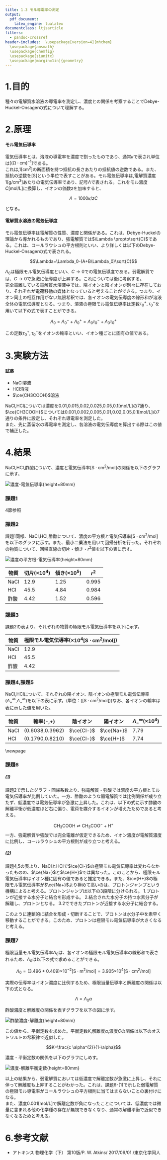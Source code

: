 ```yaml
---
title: 1.3 モル導電率の測定
output:
  pdf_document:
    latex_engine: lualatex
documentclass: ltjsarticle
filters:
  - pandoc-crossref
header-includes:  \usepackage[version=4]{mhchem}
  \usepackage{amsmath}
  \usepackage{chemfig}
  \usepackage{siunitx}
  \usepackage[margin=1in]{geometry}
---
```


# 1.目的

種々の電解質水溶液の導電率を測定し、濃度との関係を考察することでDebye-Huckel-Onsagerの式について理解する。  

# 2.原理

#### モル電気伝導率

電気伝導率とは、溶液の導電率を濃度で割ったものであり、通常$\kappa$で表され単位は$\mathrm{[(\Omega\cdot cm)^{-1}]}$である。  
これは,1$\mathrm{[cm^2]}$の断面積を持つ抵抗の長さあたりの抵抗値の逆数である。また、抵抗の逆数を[S]という単位で表すことがある。モル電気伝導率は,電解質濃度1$\mathrm{[g/cm^3]}$あたりの電気伝導率であり、記号$\Lambda$で表される。これをモル濃度$C\mathrm{[mol/L]}$に換算し、イオンの価数zを加味すると、

$$\Lambda=1000\kappa/zC$$

となる。

#### 電解質水溶液の電気伝導度

モル電気伝導率は電解質の性質、濃度と関係がある。これは、Debye-Huckelの理論から導かれるものであり、強電解質では$\Lambda \propto\sqrt{C}$である。これは、コールラウシュの平方根則といい、より詳しくは以下のDebye-Huckel-Onsagerの式で表される。  

$$\Lambda=\Lambda_0-(A+B\Lambda_0)\sqrt{C}$$

$\Lambda_0$は極限モル電気伝導度といい、$C\rightarrow0$での電気伝導度である。弱電解質では、$C\rightarrow0$で急激に伝導度が上昇する。これについては後に考察する。  
完全電離している電解質水溶液中では、陽イオンと陰イオンが別々に存在しており、それぞれが電荷移動の媒体となっていると考えることができる。つまり、イオン同士の相互作用がない無限希釈では、各イオンの電気伝導度の線形和が溶液全体の電気伝導度となる。つまり、溶液の極限モル電気伝導率は定数$\tau_0^+,\tau_0^-$を用いて以下の式で表すことができる。  

$$
\Lambda_0=\Lambda_0^-+\Lambda_0^+=\Lambda_0\tau_0^- + \Lambda_0\tau_0^+$$  

この定数$\tau_0^+,\tau_0^-$をイオンの輸率といい、イオン種ごとに固有の値である。


# 3.実験方法

#### 試薬

* NaCl溶液
* HCl溶液
* $\ce{CH3COOH}$溶液

NaCl,HClについては濃度を0.01,0.015,0.02,0.025,0.05,0.1[mol/L]の7通り、$\ce{CH3COOH}$については0.001,0.002,0.005,0.01,0.02,0.05,0.1[mol/L]の7通りの条件に設定し、それぞれ導電率を測定した。  
また、先に蒸留水の導電率を測定し、各溶液の電気伝導度を算出する際はこの値で補正した。  

# 4.結果

NaCl,HCl,酢酸について、濃度と電気伝導率$\mathrm{[S\cdot cm^2/mol]}$の関係を以下のグラフに示す。  

![濃度-電気伝導率](1_3_モル伝導率.png){height=80mm}


### 課題1

4節参照

### 課題2

課題1同様、NaCl,HCl,酢酸について、濃度の平方根と電気伝導率$\mathrm{[S\cdot cm^2/mol]}$を以下のグラフに示す。また、最小二乗法を用いて回帰分析を行った。それぞれの物質について、回帰直線の切片・傾き・$r^2$値を以下の表に示す。  

![濃度の平方根-電気伝導率](1_3_極限モル伝導率.png){height=80mm}

|物質|切片($\mathrm{\times 10^4}$)|傾き($\mathrm{\times 10^5}$)|$r^2$|
|----|---|---|---|
|NaCl|12.9|1.25|0.995|
|HCl|45.5|4.84|0.984|
|酢酸|4.42|1.52|0.596|  

### 課題3

課題2の表より、それぞれの物質の極限モル電気伝導率を以下に示す。

|物質|極限モル電気伝導率($\mathrm{\times 10^4[S\cdot cm^2/mol]}$)|
|----|---|
|NaCl|12.9|
|HCl|45.5|
|酢酸|4.42|  

### 課題4,課題5

NaCl,HClについて、それぞれの陽イオン、陰イオンの極限モル電気伝導率($\Lambda^{\infty}_{+}$,$\Lambda^{\infty}_{-}$)を以下の表に示す。(単位：$(\mathrm{[S\cdot cm^2/mol]})$)なお、各イオンの輸率は表に示した値を用いた。  

|物質|輸率(-,+)|陰イオン|陽イオン|$\Lambda^{\infty}_{-}(\mathrm{\times 10^4})$|$\Lambda^{\infty}_{+}(\mathrm{\times 10^4})$|
|----|-----|----|----|----|----|
|NaCl|(0.6038,0.3962)|$\ce{Cl-}$|$\ce{Na+}$|7.79|5.11|
|HCl|(0.1790,0.8210)|$\ce{Cl-}$|$\ce{H+}$|7.74|37.4|  

\newpage


### 課題6

##### (1)

課題2で示したグラフ・回帰系数より、強電解質・強酸では濃度の平方根とモル電気伝導率が比例していた。一方、酢酸のような弱電解質では比例関係が成り立たず、低濃度では電気伝導率が急激に上昇した。これは、以下の式に示す酢酸の解離平衡が低濃度ほど右に偏り、電荷を媒介するイオンが増えたためであると考える。  

$$\mathrm{CH}_{3} \mathrm{COOH} \rightleftharpoons \mathrm{CH}_{3} \mathrm{COO}^{-}+\mathrm{H}^{+}$$
一方、強電解質や強酸では完全電離が仮定できるため、イオン濃度が電解質濃度に比例し、コールラウシュの平方根則が成り立つと考える。  

##### (2)

課題4,5の表より、NaClとHClで$\ce{Cl-}$の極限モル電気伝導率は変わらなかったものの、$\ce{Na+}$と$\ce{H+}$では異なった。このことから、極限モル電気伝導率はイオン種に固有の値であると推定できる。また、$\ce{H+}$の極限モル電気伝導率が$\ce{Na+}$より極めて高いのは、プロトンジャンプという機構によると考える。プロトンジャンプは以下の3段階に分けられる。
1.プロトンが近接する水分子と結合を形成する。
2.結合された水分子の持つ水素分子が解離し、プロトンとなる。
3.2でできたプロトンが近接する水分子に結合する。  

このように連鎖的に結合を形成・切断することで、プロトンは水分子中を素早く移動することができる。このため、プロトンは極限モル電気伝導率が大きくなると考える。  

### 課題7  

極限当量モル電気伝導率$\Lambda_0$は、各イオンの極限モル電気伝導率の線形和で表されるため、$\Lambda_0$は以下の式で求めることができる。  

$$\Lambda_0=(3.496+0.409 )\mathrm{\times10^{-2}[S\cdot m^2/mol]}=3.905\mathrm{\times 10^{4}[S\cdot cm^2/mol]}$$  

実際の伝導率はイオン濃度に比例するため、極限当量伝導率と解離度の関係は以下の式となる。  

$$\Lambda=\Lambda_0\alpha$$

酢酸濃度と解離度の関係を表すグラフを以下の図に示す。  

![酢酸濃度-解離度](1_3_解離度.png){height=80mm}  

この値から、平衡定数を求めた。平衡定数K,解離度$\alpha$,濃度$C$の関係は以下のオストワルトの希釈律で近似した。  

$$K=\frac{c \alpha^{2}}{1-\alpha}$$  

濃度・平衡定数の関係を以下のグラフにしめす。  

![濃度-解離平衡定数](1_3_平衡定数.png){height=80mm}  

以上の結果から、弱電解質においては低濃度で解離定数が急激に上昇し、それに伴って解離度も上昇することがわかった。これは、課題6-(1)で示した弱電解質の極限モル導電率がコールラウシュの平方根則に当てはまらないことの裏付けになる。  
また、濃度0.001[mol/L]で解離定数が負になったことについては、低濃度では微量に含まれる他の化学種の存在が無視できなくなり、通常の解離平衡で近似できなくなるためと考える。

# 6.参考文献  

* アトキンス 物理化学（下） 第10版/P. W. Atkins/	2017/09/01  /東京化学同人